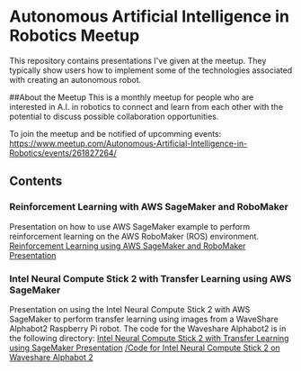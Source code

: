 # Autonomous Artificial Intelligence in Robotics Meetup
This repository contains presentations I've given at the meetup. They typically show users how to implement some of the technologies associated with creating an autonomous robot.

##About the Meetup
This is a monthly meetup for people who are interested in A.I. in robotics to connect and learn from each other with the potential to discuss possible collaboration opportunities.

To join the meetup and be notified of upcomming events:
https://www.meetup.com/Autonomous-Artificial-Intelligence-in-Robotics/events/261827264/

## Contents
### Reinforcement Learning with AWS SageMaker and RoboMaker
Presentation on how to use AWS SageMaker example to perform reinforcement learning on the AWS RoboMaker (ROS) environment.
[Reinforcement Learning using AWS SageMaker and RoboMaker Presentation](Reinforcement%20Learning%20using%20AWS%20SageMaker%20and%20RoboMaker.pdf)
### Intel Neural Compute Stick 2 with Transfer Learning using AWS SageMaker
Presentation on using the Intel Neural Compute Stick 2 with AWS SageMaker to perform transfer learning using images from a WaveShare Alphabot2 Raspberry Pi robot. The code for the Waveshare Alphabot2 is in the following directory:
  [Intel Neural Compute Stick 2 with Transfer Learning using SageMaker Presentation](Intel%20Neural%20Compute%20Stick%202%20with%20Transfer%20Learning%20using%20AWS%20SageMaker.pdf)
  [/Code for Intel Neural Compute Stick 2 on Waveshare Alphabot 2](/Code%20for%20Intel%20Neural%20Compute%20Stick%20on%20Waveshare%20Alphabot%202)
